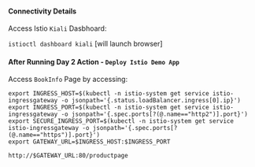 
#### Connectivity Details

Access Istio `Kiali` Dasbhoard:

`istioctl dashboard kiali` [will launch browser]

#### After Running Day 2 Action - `Deploy Istio Demo App`

Access `BookInfo` Page by accessing:

```
export INGRESS_HOST=$(kubectl -n istio-system get service istio-ingressgateway -o jsonpath='{.status.loadBalancer.ingress[0].ip}')
export INGRESS_PORT=$(kubectl -n istio-system get service istio-ingressgateway -o jsonpath='{.spec.ports[?(@.name=="http2")].port}')
export SECURE_INGRESS_PORT=$(kubectl -n istio-system get service istio-ingressgateway -o jsonpath='{.spec.ports[?(@.name=="https")].port}')
export GATEWAY_URL=$INGRESS_HOST:$INGRESS_PORT
```

`http://$GATEWAY_URL:80/productpage`